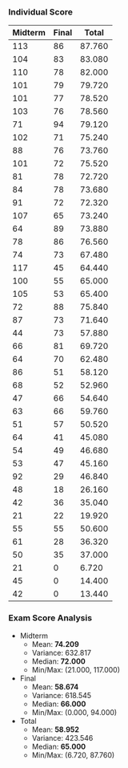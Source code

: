 ### Individual Score

| Midterm | Final | Total |
| ------- | ----- | ----- |
| 113 | 86 | 87.760 |
| 104 | 83 | 83.080 |
| 110 | 78 | 82.000 |
| 101 | 79 | 79.720 |
| 101 | 77 | 78.520 |
| 103 | 76 | 78.560 |
| 71 | 94 | 79.120 |
| 102 | 71 | 75.240 |
| 88 | 76 | 73.760 |
| 101 | 72 | 75.520 |
| 81 | 78 | 72.720 |
| 84 | 78 | 73.680 |
| 91 | 72 | 72.320 |
| 107 | 65 | 73.240 |
| 64 | 89 | 73.880 |
| 78 | 86 | 76.560 |
| 74 | 73 | 67.480 |
| 117 | 45 | 64.440 |
| 100 | 55 | 65.000 |
| 105 | 53 | 65.400 |
| 72 | 88 | 75.840 |
| 87 | 73 | 71.640 |
| 44 | 73 | 57.880 |
| 66 | 81 | 69.720 |
| 64 | 70 | 62.480 |
| 86 | 51 | 58.120 |
| 68 | 52 | 52.960 |
| 47 | 66 | 54.640 |
| 63 | 66 | 59.760 |
| 51 | 57 | 50.520 |
| 64 | 41 | 45.080 |
| 54 | 49 | 46.680 |
| 53 | 47 | 45.160 |
| 92 | 29 | 46.840 |
| 48 | 18 | 26.160 |
| 42 | 36 | 35.040 |
| 21 | 22 | 19.920 |
| 55 | 55 | 50.600 |
| 61 | 28 | 36.320 |
| 50 | 35 | 37.000 |
| 21 | 0 | 6.720 |
| 45 | 0 | 14.400 |
| 42 | 0 | 13.440 |

### Exam Score Analysis
* Midterm
  * Mean: **74.209**
  * Variance: 632.817
  * Median: **72.000**
  * Min/Max: (21.000, 117.000)
* Final
  * Mean: **58.674**
  * Variance: 618.545
  * Median: **66.000**
  * Min/Max: (0.000, 94.000)
* Total
  * Mean: **58.952**
  * Variance: 423.546
  * Median: **65.000**
  * Min/Max: (6.720, 87.760)